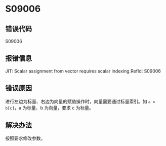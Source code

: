 # S09006

## 错误代码

S09006

## 报错信息

JIT: Scalar assignment from vector requires scalar indexing.RefId: S09006

## 错误原因

进行左边为标量、右边为向量的赋值操作时，向量需要通过标量索引。如 `a = b[c]`，a 为标量、b 为向量，要求 c 为标量。

## 解决办法

按照要求修改参数。

